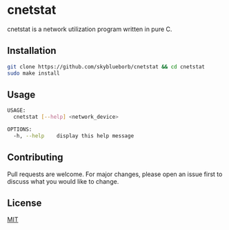 # cnetstat

cnetstat is a network utilization program written in pure C.

## Installation

```bash
git clone https://github.com/skyblueborb/cnetstat && cd cnetstat
sudo make install
```
## Usage

```bash
USAGE:
  cnetstat [--help] <network_device>

OPTIONS:
  -h, --help    display this help message
```

## Contributing
Pull requests are welcome. For major changes, please open an issue first to discuss what you would like to change.

## License
[MIT](https://choosealicense.com/licenses/mit/)
